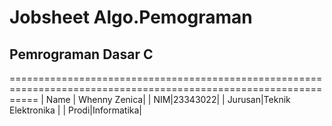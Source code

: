 # Jobsheet Algo.Pemograman

 ## **Pemrograman Dasar C**
 =================================================================================================================
| Name  | Whenny Zenica|
| NIM|23343022|
| Jurusan|Teknik Elektronika |
| Prodi|Informatika|

